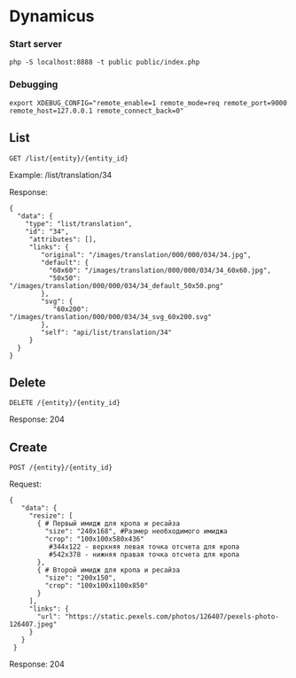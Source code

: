 # Dynamicus

### Start server
`php -S localhost:8888 -t public public/index.php`

### Debugging
`export XDEBUG_CONFIG="remote_enable=1 remote_mode=req remote_port=9000 remote_host=127.0.0.1 remote_connect_back=0"`

## List
`GET /list/{entity}/{entity_id}`

Example: /list/translation/34

Response:
```
{
  "data": {
    "type": "list/translation",
    "id": "34",
     "attributes": [],
     "links": {
        "original": "/images/translation/000/000/034/34.jpg",
        "default": {
          "60x60": "/images/translation/000/000/034/34_60x60.jpg",
          "50x50": "/images/translation/000/000/034/34_default_50x50.png"
        },
        "svg": {
           "60x200": "/images/translation/000/000/034/34_svg_60x200.svg"
        },
        "self": "api/list/translation/34"
     }
  }
}
 ```


## Delete
`DELETE /{entity}/{entity_id}`

Response: 204

## Create
`POST /{entity}/{entity_id}`

Request:

```
{
   "data": {
     "resize": [
       { # Первый имидж для кропа и ресайза
         "size": "240x168", #Размер необходимого имиджа
         "crop": "100x100x580x436"
          #344x122 - верхняя левая точка отсчета для кропа
          #542x378 - нижняя правая точка отсчета для кропа
       },
       { # Второй имидж для кропа и ресайза
         "size": "200x150",
         "crop": "100x100x1100x850"
       }
     ],
     "links": {
       "url": "https://static.pexels.com/photos/126407/pexels-photo-126407.jpeg"
     }
   }
 }
 ```

Response: 204